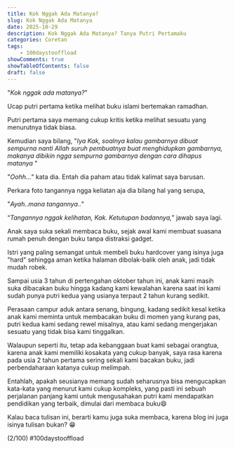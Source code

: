 ```yaml
---
title: Kok Nggak Ada Matanya?
slug: Kok Nggak Ada Matanya
date: 2025-10-29
description: Kok Nggak Ada Matanya? Tanya Putri Pertamaku
categories: Coretan
tags: 
    - 100daystooffload
showComments: true
showTableOfContents: false
draft: false
---
```


"*Kok nggak ada matanya?*" 

Ucap putri pertama ketika melihat buku islami bertemakan ramadhan.

Putri pertama saya memang cukup kritis ketika melihat sesuatu yang menurutnya tidak biasa.

Kemudian saya bilang, "*Iya Kak, soalnya kalau gambarnya dibuat sempurna nanti Allah suruh pembuatnya buat menghidupkan gambarnya, makanya dibikin ngga sempurna gambarnya dengan cara dihapus matanya* "

"*Oohh...*" kata dia. Entah dia paham atau tidak kalimat saya barusan.

Perkara foto tangannya ngga keliatan aja dia bilang hal yang serupa, 

"*Ayah..mana tangannya..*"

“*Tangannya nggak kelihatan, Kak. Ketutupan badannya,*” jawab saya lagi.

Anak saya suka sekali membaca buku, sejak awal kami membuat suasana rumah penuh dengan buku tanpa distraksi gadget. 

Istri yang paling semangat untuk membeli buku hardcover yang isinya juga "hard" sehingga aman ketika halaman dibolak-balik oleh anak, jadi tidak mudah robek.

Sampai usia 3 tahun di pertengahan oktober tahun ini, anak kami masih suka dibacakan buku hingga kadang kami kewalahan karena saat ini kami sudah punya putri kedua yang usianya terpaut 2 tahun kurang sedikit.

Perasaan campur aduk antara senang, bingung, kadang sedikit kesal ketika anak kami meminta untuk membacakan buku di momen yang kurang pas, putri kedua kami sedang rewel misalnya, atau kami sedang mengerjakan sesuatu yang tidak bisa kami tinggalkan.

Walaupun seperti itu, tetap ada kebanggaan buat kami sebagai orangtua, karena anak kami memiliki kosakata yang cukup banyak, saya rasa karena pada usia 2 tahun pertama sering sekali kami bacakan buku, jadi perbendaharaan katanya cukup melimpah.

Entahlah, apakah seusianya memang sudah seharusnya bisa mengucapkan kata-kata yang menurut kami cukup kompleks, yang pasti ini sebuah perjalanan panjang kami untuk mengusahakan putri kami mendapatkan pendidikan yang terbaik, dimulai dari membaca buku😄

Kalau baca tulisan ini, berarti kamu juga suka membaca, karena blog ini juga isinya tulisan bukan? 😁

(2/100)
#100daystooffload 